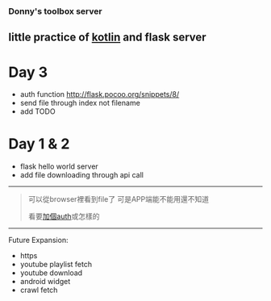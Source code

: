 ### Donny's toolbox server

## little practice of [kotlin](https://github.com/donnydonny123/ToolBox) and flask server

# Day 3 
- auth function <http://flask.pocoo.org/snippets/8/>
- send file through index not filename
- add TODO

# Day 1 & 2
- flask hello world server
- add file downloading through api call 
***
> 可以從browser裡看到file了 可是APP端能不能用還不知道
>
> 看要[加個auth](https://github.com/lpsandaruwan/pynix-file-server/blob/master/src/controller/api_handler.py)或怎樣的

***
Future Expansion:
- https
- youtube playlist fetch
- youtube download
- android widget
- crawl fetch